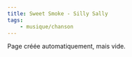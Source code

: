 ```yaml
---
title: Sweet Smoke - Silly Sally
tags:
    - musique/chanson
---
```


Page créée automatiquement, mais vide.
